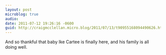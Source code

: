```yaml
---
layout: post
microblog: true
audio: 
date: 2011-07-12 19:26:16 -0600
guid: http://craigmcclellan.micro.blog/2011/07/13/t90955168094490626.html
---
```

And so thankful that baby Ike Cartee is finally here, and his family is all doing well.
